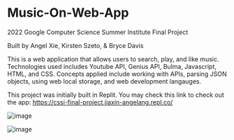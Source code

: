 # Music-On-Web-App

2022 Google Computer Science Summer Institute Final Project

Built by Angel Xie, Kirsten Szeto, & Bryce Davis

This is a web application that allows users to search, play, and like music. Technologies used includes Youtube API, Genius API, Bulma, Javascript, HTML, and CSS. Concepts applied include working with APIs, parsing JSON objects, using web local storage, and web development langauges.

This project was initially built in Replit. You may check this link to check out the app: https://cssi-final-project.jiaxin-angelang.repl.co/

![image](https://github.com/AngelAngelXie/Music-On-Web-App/assets/78315342/f7bb0b64-732b-491a-bce3-fc6eeaaa346d)

![image](https://github.com/AngelAngelXie/Music-On-Web-App/assets/78315342/eb92ca50-8023-444a-8149-dd0df5bcc1cd)
